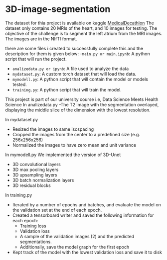 # 3D-image-segmentation

The dataset for thia project is available on kaggle [MedicalDecathlon](https://medicaldecathlon.com/)
The dataset only contains 20 MRIs of the heart, and 10 images for testing. The objective of the challenge is to segment the left atrium from the MRI images.
The images are in the NIfTI format.

there are some files i created to successfully complete this and the description for them is given below:
-`main.py or main.ipynb`: A python script that will run the project.
- `analizedata.py or ipynb`: A file used to analyze the data
- `mydataset.py`: A custom torch dataset that will load the data.
- `mymodell.py`: A python script that will contain the model or models tested. 
- `training.py`: A python script that will train the model.

This project is part of our university course i.e, Data Science Meets Health Science
In analizedata.py
-The T2 image with the segmentation overlayed, displaying the middle slice of the dimension with the 
lowest resolution.

In mydataset.py
- Resized the images to same isospacing
- Cropped the images from the center to a predefined size (e.g. 256x256x256)
- Normalized the images to have zero mean and unit variance

In mymodell.py
We implemented the version of 3D-Unet
- 3D convolutional layers
- 3D max pooling layers
- 3D upsampling layers
- 3D batch normalization layers
- 3D residual blocks

In training.py
- Iterated by a number of epochs and batches, and evaluate the model on the validation set at the end of each epoch.
- Created a tensorboard writer and saved the following information for each epoch:
    - Training loss
    - Validation loss
    - A sample of the validation images (2) and the predicted segmentations. 
    - Additionally, save the model graph for the first epoch
- Kept track of the model with the lowest validation loss and save it to disk
